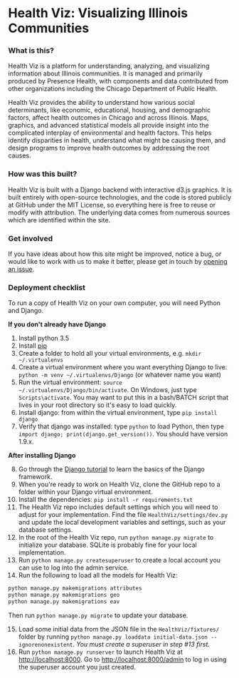 # Health Viz: Visualizing Illinois Communities

### What is this?
Health Viz is a platform for understanding, analyzing, and visualizing information about Illinois communities. It is managed and primarily produced by Presence Health, with components and data contributed from other organizations including the Chicago Department of Public Health. 

Health Viz provides the ability to understand how various social determinants, like economic, educational, housing, and demographic factors, affect health outcomes in Chicago and across Illinois. Maps, graphics, and advanced statistical models all provide insight into the complicated interplay of environmental and health factors. This helps identify disparities in health, understand what might be causing them, and design programs to improve health outcomes by addressing the root causes.

### How was this built?
Health Viz is built with a Django backend with interactive d3.js graphics. It is built entirely with open-source technologies, and the code is stored publicly at GitHub under the MIT License, so everything here is free to reuse or modify with attribution. The underlying data comes from numerous sources which are identified within the site. 

### Get involved
If you have ideas about how this site might be improved, notice a bug, or would like to work with us to make it better, please get in touch by [opening an issue](https://github.com/PresenceHealth/HealthViz/issues/new). 
### Deployment checklist
To run a copy of Health Viz on your own computer, you will need Python and Django.

**If you don't already have Django**

1. Install python 3.5
2. Install [pip](https://pip.pypa.io/)
3. Create a folder to hold all your virtual environments, e.g. `mkdir ~/.virtualenvs`
4. Create a virtual environment where you want everything Django to live: `python -m venv ~/.virtualenvs/Django` (or whatever name you want)
5. Run the virtual environment: `source ~/.virtualenvs/Django/bin/activate`. On Windows, just type `Scripts\activate`. You may want to put this in a bash/BATCH script that lives in your root directory so it's easy to load quickly.
6. Install django: from within the virtual environment, type `pip install django`
7. Verify that django was installed: type `python` to load Python, then type `import django; print(django.get_version())`. You should have version 1.9.x.

**After installing Django**

8. Go through the [Django tutorial](https://docs.djangoproject.com/en/1.9/intro/tutorial01/) to learn the basics of the Django framework. 
9. When you're ready to work on Health Viz, clone the GitHub repo to a folder within your Django virtual environment. 
10. Install the dependencies: `pip install -r requirements.txt`
11. The Health Viz repo includes default settings which you will need to adjust for your implementation. Find the file `HealthViz/settings/dev.py` and update the local development variables and settings, such as your database settings. 
12. In the root of the Health Viz repo, run `python manage.py migrate` to initialize your database. SQLite is probably fine for your local implementation.
13. Run `python manage.py createsuperuser` to create a local account you can use to log into the admin service.
14. Run the following to load all the models for Health Viz:

```bash
python manage.py makemigrations attributes
python manage.py makemigrations geo
python manage.py makemigrations eav
```

Then run `python manage.py migrate` to update your database.

15. Load some initial data from the JSON file in the `HealthViz/fixtures/` folder by running `python manage.py loaddata initial-data.json --ignorenonexistent`. *You must create a superuser in step #13 first.*
16. Run `python manage.py runserver` to launch Health Viz at <http://localhost:8000>. Go to <http://localhost:8000/admin> to log in using the superuser account you just created. 
